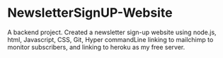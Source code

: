 # NewsletterSignUP-Website
A backend project. Created a newsletter sign-up website using node.js, html, Javascript, CSS, Git, Hyper commandLine linking to mailchimp to monitor subscribers, and linking to heroku as my free server.
